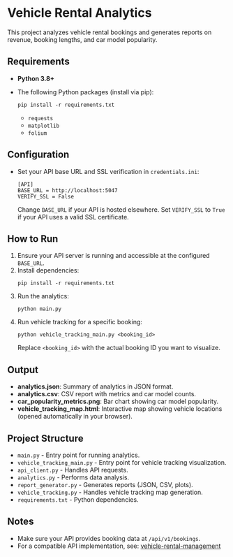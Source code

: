 # Vehicle Rental Analytics

This project analyzes vehicle rental bookings and generates reports on revenue, booking lengths, and car model popularity.

## Requirements

- **Python 3.8+**
- The following Python packages (install via pip):

  ```
  pip install -r requirements.txt
  ```

  - `requests`
  - `matplotlib`
  - `folium`

## Configuration

- Set your API base URL and SSL verification in `credentials.ini`:
  ```
  [API]
  BASE_URL = http://localhost:5047
  VERIFY_SSL = False
  ```
  Change `BASE_URL` if your API is hosted elsewhere.
  Set `VERIFY_SSL` to `True` if your API uses a valid SSL certificate.

## How to Run

1. Ensure your API server is running and accessible at the configured `BASE_URL`.
2. Install dependencies:
   ```
   pip install -r requirements.txt
   ```
3. Run the analytics:
   ```
   python main.py
   ```
4. Run vehicle tracking for a specific booking:
   ```
   python vehicle_tracking_main.py <booking_id>
   ```
   Replace `<booking_id>` with the actual booking ID you want to visualize.

## Output

- **analytics.json**: Summary of analytics in JSON format.
- **analytics.csv**: CSV report with metrics and car model counts.
- **car_popularity_metrics.png**: Bar chart showing car model popularity.
- **vehicle_tracking_map.html**: Interactive map showing vehicle locations (opened automatically in your browser).

## Project Structure

- `main.py` - Entry point for running analytics.
- `vehicle_tracking_main.py` - Entry point for vehicle tracking visualization.
- `api_client.py` - Handles API requests.
- `analytics.py` - Performs data analysis.
- `report_generator.py` - Generates reports (JSON, CSV, plots).
- `vehicle_tracking.py` - Handles vehicle tracking map generation.
- `requirements.txt` - Python dependencies.

## Notes

- Make sure your API provides booking data at `/api/v1/bookings`.
- For a compatible API implementation, see: [vehicle-rental-management](https://github.com/ArjunSingh99/vehicle-rental-management)
